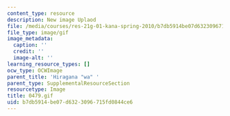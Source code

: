```yaml
---
content_type: resource
description: New image Uplaod
file: /media/courses/res-21g-01-kana-spring-2010/b7db5914be07d6323096715fd0844ce6_0479.gif
file_type: image/gif
image_metadata:
  caption: ''
  credit: ''
  image-alt: ''
learning_resource_types: []
ocw_type: OCWImage
parent_title: 'Hiragana "wa" '
parent_type: SupplementalResourceSection
resourcetype: Image
title: 0479.gif
uid: b7db5914-be07-d632-3096-715fd0844ce6
---
```

